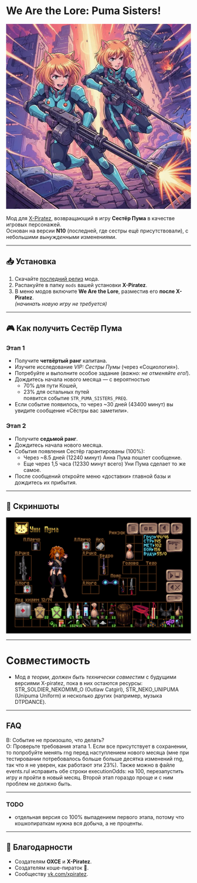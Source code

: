 # We Are the Lore: Puma Sisters!

![Puma Sisters](kdpv.webp "Puma Sisters")

Мод для [X-Piratez](https://openxcom.org/forum/index.php?topic=3626.0), возвращающий в игру **Сестёр Пума** в качестве игровых персонажей.  
Основан на версии **N10** (последней, где сестры ещё присутствовали), с небольшими *вынужденными* изменениями.

---

## 📥 Установка
1. Скачайте [последний релиз](https://github.com/ChieftainGreen/We-are-the-lore/releases/tag/v0.5) мода.  
2. Распакуйте в папку `mods` вашей установки **X-Piratez**.  
3. В меню модов включите **We Are the Lore**, разместив его **после X-Piratez**.  
   *(начинать новую игру не требуется)*

---

## 🎮 Как получить Сестёр Пума

### Этап 1
- Получите **четвёртый ранг** капитана.  
- Изучите исследование *VIP: Сестры Пумы* (через «Социология»).  
- Потребуйте и выполните особое задание (*важно: не отменяйте его!*).  
- Дождитесь начала нового месяца — с вероятностью  
  - 70% для пути Кошей,  
  - 23% для остальных путей  
  появится событие `STR_PUMA_SISTERS_PREQ`.  
- Если событие появилось, то через ~30 дней (43400 минут) вы увидите сообщение «Сёстры вас заметили».

### Этап 2
- Получите **седьмой ранг**.  
- Дождитесь начала нового месяца.  
- События появления Сестёр гарантированы (100%):  
  - Через ~8.5 дней (12240 минут) Анна Пума пошлет сообщение.  
  - Еще через 1,5 часа (12330 минут всего) Уни Пума сделает то же самое.  
- После сообщений откройте меню «доставки» главной базы и дождитесь их прибытия.

---

## 📸 Скриншоты
![Uni Puma Inventory](uni_13.png)

---

# Совместимость
- Мод *в теории, должен быть технически совместим* с будущими версиями X-piratez, пока в них остаются ресурсы: STR_SOLDIER_NEKOMIMI_O (Outlaw Catgirl), STR_NEKO_UNIPUMA (Unipuma Uniform) и несколько других (например, музыка DTPDANCE). 

---

## FAQ
В: Событие не произошло, что делать?  
О: Проверьте требования этапа 1. Если все присутствует в сохранении, то попробуйте менять rng перед наступлением нового месяца (мне при тестировании потребовалось больше больше десятка изменений rng, так что я не уверен, как работают эти 23%). Также можно в файле events.rul исправить обе строки executionOdds: на 100, перезапустить игру и пройти в новый месяц. Второй этап гораздо проще и с ним проблем не должно быть.

---

### TODO
- отдельная версия со 100% выпадением первого этапа, потому что кошкопираткам нужна вся добыча, а не проценты.

---

## 🙏 Благодарности
- Создателям **OXCE** и **X-Piratez**.  
- Создателям коше-пираток 🐾.  
- Сообществу [vk.com/xpiratez](https://vk.com/xpiratez).  
